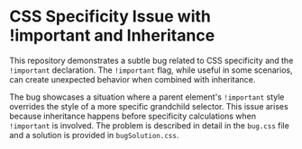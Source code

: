 # CSS Specificity Issue with !important and Inheritance

This repository demonstrates a subtle bug related to CSS specificity and the `!important` declaration.  The `!important` flag, while useful in some scenarios, can create unexpected behavior when combined with inheritance.

The bug showcases a situation where a parent element's `!important` style overrides the style of a more specific grandchild selector. This issue arises because inheritance happens before specificity calculations when `!important` is involved. The problem is described in detail in the `bug.css` file and a solution is provided in `bugSolution.css`.